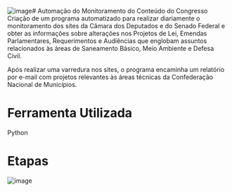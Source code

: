 ![image](https://github.com/user-attachments/assets/7e200c8c-48d9-4741-a87b-3b14a4378835)# Automação do Monitoramento do Conteúdo do Congresso
Criação de um programa automatizado para realizar diariamente o monitoramento dos sites da Câmara dos Deputados e do Senado Federal e obter as informações sobre alterações nos Projetos de Lei, Emendas Parlamentares, Requerimentos e Audiências que englobam assuntos relacionados às áreas de Saneamento Básico, Meio Ambiente e Defesa Civil. 

Após realizar uma varredura nos sites, o programa encaminha um relatório por e-mail com projetos relevantes às áreas técnicas da Confederação Nacional de Municípios. 

# Ferramenta Utilizada 
Python 

# Etapas

![image](https://github.com/user-attachments/assets/0e08de92-a409-4ac9-8ff0-150edd0ec4f1)

